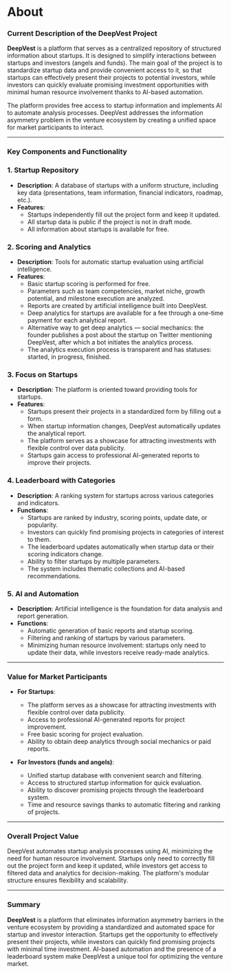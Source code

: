 # About

### Current Description of the DeepVest Project

**DeepVest** is a platform that serves as a centralized repository of structured information about startups. It is designed to simplify interactions between startups and investors (angels and funds). The main goal of the project is to standardize startup data and provide convenient access to it, so that startups can effectively present their projects to potential investors, while investors can quickly evaluate promising investment opportunities with minimal human resource involvement thanks to AI-based automation.

The platform provides free access to startup information and implements AI to automate analysis processes. DeepVest addresses the information asymmetry problem in the venture ecosystem by creating a unified space for market participants to interact.

---

### Key Components and Functionality

### 1. Startup Repository

- **Description**: A database of startups with a uniform structure, including key data (presentations, team information, financial indicators, roadmap, etc.).
- **Features**:
  - Startups independently fill out the project form and keep it updated.
  - All startup data is public if the project is not in draft mode.
  - All information about startups is available for free.

### 2. Scoring and Analytics

- **Description**: Tools for automatic startup evaluation using artificial intelligence.
- **Features**:
  - Basic startup scoring is performed for free.
  - Parameters such as team competencies, market niche, growth potential, and milestone execution are analyzed.
  - Reports are created by artificial intelligence built into DeepVest.
  - Deep analytics for startups are available for a fee through a one-time payment for each analytical report.
  - Alternative way to get deep analytics — social mechanics: the founder publishes a post about the startup on Twitter mentioning DeepVest, after which a bot initiates the analytics process.
  - The analytics execution process is transparent and has statuses: started, in progress, finished.

### 3. Focus on Startups

- **Description**: The platform is oriented toward providing tools for startups.
- **Features**:
  - Startups present their projects in a standardized form by filling out a form.
  - When startup information changes, DeepVest automatically updates the analytical report.
  - The platform serves as a showcase for attracting investments with flexible control over data publicity.
  - Startups gain access to professional AI-generated reports to improve their projects.

### 4. Leaderboard with Categories

- **Description**: A ranking system for startups across various categories and indicators.
- **Functions**:
  - Startups are ranked by industry, scoring points, update date, or popularity.
  - Investors can quickly find promising projects in categories of interest to them.
  - The leaderboard updates automatically when startup data or their scoring indicators change.
  - Ability to filter startups by multiple parameters.
  - The system includes thematic collections and AI-based recommendations.

### 5. AI and Automation

- **Description**: Artificial intelligence is the foundation for data analysis and report generation.
- **Functions**:
  - Automatic generation of basic reports and startup scoring.
  - Filtering and ranking of startups by various parameters.
  - Minimizing human resource involvement: startups only need to update their data, while investors receive ready-made analytics.

---

### Value for Market Participants

- **For Startups**:

  - The platform serves as a showcase for attracting investments with flexible control over data publicity.
  - Access to professional AI-generated reports for project improvement.
  - Free basic scoring for project evaluation.
  - Ability to obtain deep analytics through social mechanics or paid reports.

- **For Investors (funds and angels)**:
  - Unified startup database with convenient search and filtering.
  - Access to structured startup information for quick evaluation.
  - Ability to discover promising projects through the leaderboard system.
  - Time and resource savings thanks to automatic filtering and ranking of projects.

---

### Overall Project Value

DeepVest automates startup analysis processes using AI, minimizing the need for human resource involvement. Startups only need to correctly fill out the project form and keep it updated, while investors get access to filtered data and analytics for decision-making. The platform's modular structure ensures flexibility and scalability.

---

### Summary

**DeepVest** is a platform that eliminates information asymmetry barriers in the venture ecosystem by providing a standardized and automated space for startup and investor interaction. Startups get the opportunity to effectively present their projects, while investors can quickly find promising projects with minimal time investment. AI-based automation and the presence of a leaderboard system make DeepVest a unique tool for optimizing the venture market.